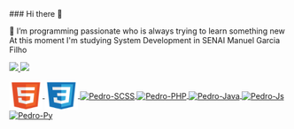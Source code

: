 <div>
### Hi there 👋

 🔭 I’m programming passionate who is always trying to learn something new<br>
    At this moment I'm studying System Development in SENAI Manuel Garcia Filho<br>
</div>

<div>
  <a href="https://github.com/PTorini1">
  <img height="180em" src="https://github-readme-stats.vercel.app/api?username=PTorini1&show_icons=true&theme=dracula&include_all_commits=true&count_private=true"/>
  <img height="180em" src="https://github-readme-stats.vercel.app/api/top-langs/?username=PTorini1&layout=compact&langs_count=7&theme=dracula"/>
</div>
<div style="display: inline_block"><br>
  <img align="center" alt="Pedro-HTML" height="50" width="60" src="https://raw.githubusercontent.com/devicons/devicon/master/icons/html5/html5-original.svg">
  <img align="center" alt="Pedro-CSS" height="50" width="60" src="https://raw.githubusercontent.com/devicons/devicon/master/icons/css3/css3-original.svg">
  <img align="center" alt="Pedro-SCSS" height="50" width="60" src="https://cdn.jsdelivr.net/gh/devicons/devicon/icons/sass/sass-original.svg">
  <img align="center" alt="Pedro-PHP" height="50" width="60" src="https://cdn.jsdelivr.net/gh/devicons/devicon/icons/php/php-plain.svg">
  <img align="center" alt="Pedro-Java" height="50" width="60" src="https://cdn.jsdelivr.net/gh/devicons/devicon/icons/java/java-original-wordmark.svg">
  <img align="center" alt="Pedro-Js" height="50" width="60" src="https://cdn.jsdelivr.net/gh/devicons/devicon/icons/javascript/javascript-original.svg">
  <img align="center" alt="Pedro-Py" height="50" width="60" src="https://cdn.jsdelivr.net/gh/devicons/devicon/icons/python/python-original.svg">  
</div>

